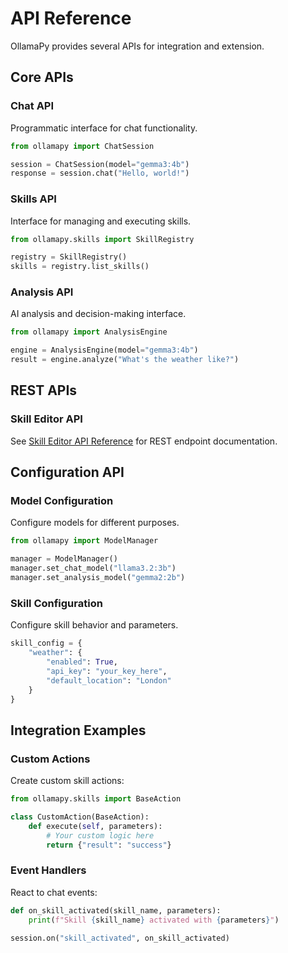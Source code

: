 # API Reference

OllamaPy provides several APIs for integration and extension.

## Core APIs

### Chat API
Programmatic interface for chat functionality.

```python
from ollamapy import ChatSession

session = ChatSession(model="gemma3:4b")
response = session.chat("Hello, world!")
```

### Skills API
Interface for managing and executing skills.

```python
from ollamapy.skills import SkillRegistry

registry = SkillRegistry()
skills = registry.list_skills()
```

### Analysis API
AI analysis and decision-making interface.

```python
from ollamapy import AnalysisEngine

engine = AnalysisEngine(model="gemma3:4b")
result = engine.analyze("What's the weather like?")
```

## REST APIs

### Skill Editor API
See [Skill Editor API Reference](../skill-editor/api.md) for REST endpoint documentation.

## Configuration API

### Model Configuration
Configure models for different purposes.

```python
from ollamapy import ModelManager

manager = ModelManager()
manager.set_chat_model("llama3.2:3b")  
manager.set_analysis_model("gemma2:2b")
```

### Skill Configuration
Configure skill behavior and parameters.

```python
skill_config = {
    "weather": {
        "enabled": True,
        "api_key": "your_key_here",
        "default_location": "London"
    }
}
```

## Integration Examples

### Custom Actions
Create custom skill actions:

```python
from ollamapy.skills import BaseAction

class CustomAction(BaseAction):
    def execute(self, parameters):
        # Your custom logic here
        return {"result": "success"}
```

### Event Handlers
React to chat events:

```python
def on_skill_activated(skill_name, parameters):
    print(f"Skill {skill_name} activated with {parameters}")

session.on("skill_activated", on_skill_activated)
```